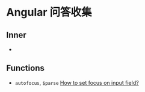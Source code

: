 Angular 问答收集
==========

## Inner
* 

## Functions
* `autofocus`, `$parse` [How to set focus on input field?](http://stackoverflow.com/questions/14833326/how-to-set-focus-on-input-field)

## 